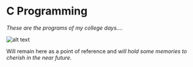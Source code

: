 # C Programming
*These are the programs of my college days....*

![alt text](https://ibb.co/vkWPpSc)

Will remain here as a point of reference and *will hold some memories to cherish in the near future.*
